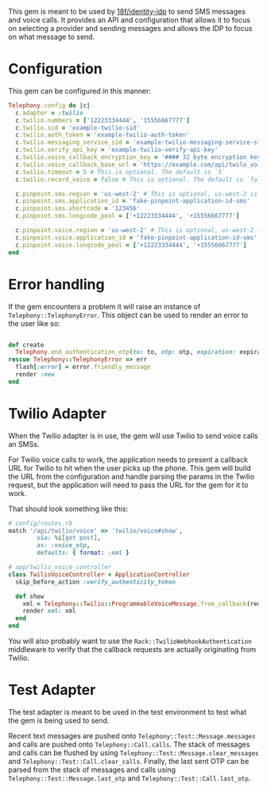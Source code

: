 This gem is meant to be used by [18f/identity-idp](https://github.com/18F/identity-idp) to send SMS messages and voice calls.
It provides an API and configuration that allows it to focus on selecting a provider and sending messages and allows the IDP to focus on what message to send.

# Configuration

This gem can be configured in this manner:

```ruby
Telephony.config do |c|
  c.adapter = :twilio
  c.twilio.numbers = ['12223334444', '15556667777']
  c.twilio.sid = 'example-twilio-sid'
  c.twilio.auth_token = 'example-twilio-auth-token'
  c.twilio.messaging_service_sid = 'example-twilio-messaging-service-sid'
  c.twilio.verify_api_key = 'example-twilio-verify-api-key'
  c.twilio.voice_callback_encryption_key = '#### 32 byte encryption key ####'
  c.twilio.voice_callback_base_url = 'https://example.com/api/twilo_voice'
  c.twilio.timeout = 5 # This is optional. The default is `5`
  c.twilio.record_voice = false # This is optional. The default is `false`

  c.pinpoint.sms.region = 'us-west-2' # This is optional, us-west-2 is the default
  c.pinpoint.sms.application_id = 'fake-pinpoint-application-id-sms'
  c.pinpoint.sms.shortcode = '123456'
  c.pinpoint.sms.longcode_pool = ['+12223334444', '+15556667777']

  c.pinpoint.voice.region = 'us-west-2' # This is optional, us-west-2 is the default
  c.pinpoint.voice.application_id = 'fake-pinpoint-application-id-sms'
  c.pinpoint.voice.longcode_pool = ['+12223334444', '+15556667777']
end
```

# Error handling

If the gem encounters a problem it will raise an instance of `Telephony::TelephonyError`.
This object can be used to render an error to the user like so:

```ruby

def create
  Telephony.end_authentication_otp(to: to, otp: otp, expiration: expiration, channel: :sms)
rescue Telephony::TelephonyError => err
  flash[:error] = error.friendly_message
  render :new
end
```

# Twilio Adapter

When the Twilio adapter is in use, the gem will use Twilio to send voice calls an SMSs.

For Twilio voice calls to work, the application needs to present a callback URL for Twilio to hit when the user picks up the phone.
This gem will build the URL from the configuration and handle parsing the params in the Twilio request, but the application will need to pass the URL for the gem for it to work.

That should look something like this:

```ruby
# config/routes.rb
match '/api/twilio/voice' => 'twilio/voice#show',
        via: %i[get post],
        as: :voice_otp,
        defaults: { format: :xml }

# app/twilio_voice_controller
class TwilioVoiceController < ApplicationController
  skip_before_action :verify_authenticity_token

  def show
    xml = Telephony::Twilio::ProgrammableVoiceMessage.from_callback(request.original_url).twiml
    render xml: xml
  end
end
```

You will also probably want to use the `Rack::TwilioWebhookAuthentication` middleware to verify that the callback requests are actually originating from Twilio.

# Test Adapter

The test adapter is meant to be used in the test environment to test what the gem is being used to send.

Recent text messages are pushed onto `Telephony::Test::Message.messages` and calls are pushed onto `Telephony::Call.calls`.
The stack of messages and calls can be flushed by using `Telephony::Test::Message.clear_messages` and `Telephony::Test::Call.clear_calls`.
Finally, the last sent OTP can be parsed from the stack of messages and calls using `Telephony::Test::Message.last_otp` and `Telephony::Test::Call.last_otp`.
